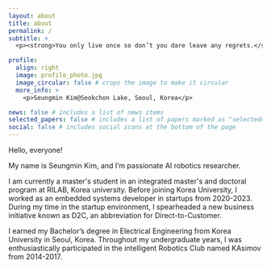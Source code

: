 ```yaml
---
layout: about
title: about
permalink: /
subtitle: >
  <p><strong>You only live once so don’t you dare leave any regrets.</strong></p>

profile:
  align: right
  image: profile_photo.jpg
  image_circular: false # crops the image to make it circular
  more_info: >
    <p>Seungmin Kim@Seokchon Lake, Seoul, Korea</p>

news: false # includes a list of news items
selected_papers: false # includes a list of papers marked as "selected={true}"
social: false # includes social icons at the bottom of the page
---
```

Hello, everyone!

My name is Seungmin Kim, and I’m passionate AI robotics researcher.

I am currently a master's student in an integrated master's and doctoral program at RILAB, Korea university. Before joining Korea University, I worked as an embedded systems developer in startups from 2020-2023. During my time in the startup environment, I spearheaded a new business initiative known as D2C, an abbreviation for Direct-to-Customer.

I earned my Bachelor’s degree in Electrical Engineering from Korea University in Seoul, Korea. Throughout my undergraduate years, I was enthusiastically participated in the intelligent Robotics Club named KAsimov from 2014-2017.
